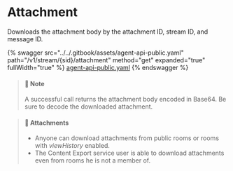# Attachment

Downloads the attachment body by the attachment ID, stream ID, and message ID.

{% swagger src="../../.gitbook/assets/agent-api-public.yaml" path="/v1/stream/{sid}/attachment" method="get" expanded="true" fullWidth="true" %}
[agent-api-public.yaml](../../.gitbook/assets/agent-api-public.yaml)
{% endswagger %}

> #### 🚧 Note
>
> A successful call returns the attachment body encoded in Base64. Be sure to decode the downloaded attachment.

> #### 📘 Attachments
>
> * Anyone can download attachments from public rooms or rooms with _viewHistory_ enabled.
> * The Content Export service user is able to download attachments even from rooms he is not a member of.

